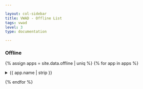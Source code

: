 ```yaml
---

layout: col-sidebar
title: VWAD - Offline List
tags: vwad
level: 3
type: documentation

---
```


### Offline
{% assign apps = site.data.offline | uniq %}
{% for app in apps %}
<details>
  <summary> {{ app.name | strip }} </summary>
  URL: <a href="{{ app.url | strip }}"> {{ app.name | strip }} </a>
</details>

{% endfor %}
